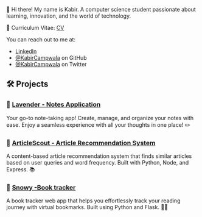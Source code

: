 
🐳 Hi there! My name is Kabir. A computer science student passionate about learning, innovation, and the world of technology.

📃 Curriculum Vitae: [CV](cv.html)

You can reach out to me at:

- [LinkedIn](https://www.linkedin.com/in/kabircampwala/)
- [@KabirCampwala](https://github.com/kabirCampwala/) on GitHub
- [@KabirCampwala](https://x.com/KabirCampwala) on Twitter

## 🛠️ Projects

### 🪻 [Lavender - Notes Application](https://github.com/KabirCampwala/lavender-notes-app)
Your go-to note-taking app! Create, manage, and organize your notes with ease. Enjoy a seamless experience with all your thoughts in one place! ✏️

### 📄 [ArticleScout - Article Recommendation System](https://github.com/KabirCampwala/Article-Recommendation-System)
A content-based article recommendation system that finds similar articles based on user queries and word frequency. Built with Python, Node, and Express. 📚

### 📖 [Snowy -Book tracker](https://github.com/KabirCampwala/Snowy---Book-Tracker)
A book tracker web app that helps you effortlessly track your reading journey with virtual bookmarks. Built using Python and Flask. 📕🔖
